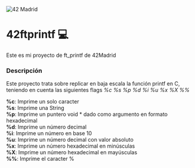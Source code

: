 ![42 Madrid](https://www.42madrid.com/wp-content/uploads/2019/11/logo-header@2x.png)

# 42ftprintf 💻
Este es mi proyecto de ft_printf de 42Madrid

### Descripción
Este proyecto trata sobre replicar en baja escala la función printf en C, teniendo en cuenta las siguientes flags *%c %s %p %d %i %u %x %X %%*

**%c**: Imprime un solo caracter  
**%s**: Imprime una String  
**%p**: Imprime un puntero void * dado como argumento en formato hexadecimal  
**%d**: Imprime un número decimal  
**%i**: Imprime un número en base 10  
**%u**: Imprime un número decimal con valor absoluto  
**%x**: Imprime un número hexadecimal en minúsculas  
**%X**: Imprime un número hexadecimal en mayúsculas  
**%%**: Imprime el caracter %  

